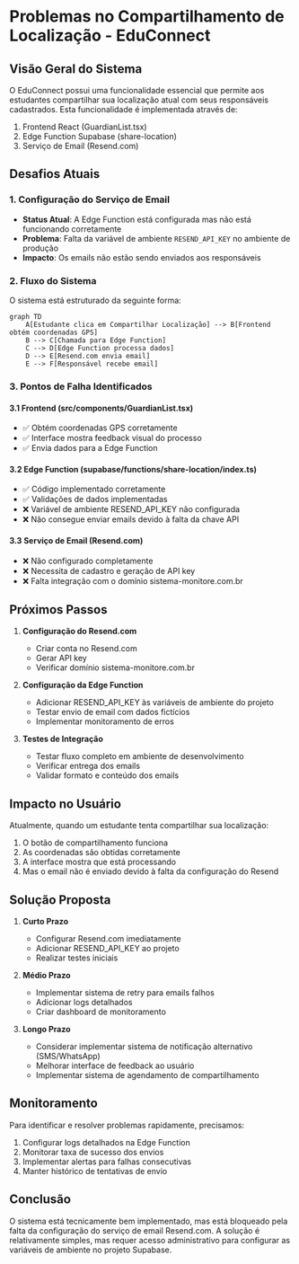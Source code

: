 # Problemas no Compartilhamento de Localização - EduConnect

## Visão Geral do Sistema
O EduConnect possui uma funcionalidade essencial que permite aos estudantes compartilhar sua localização atual com seus responsáveis cadastrados. Esta funcionalidade é implementada através de:

1. Frontend React (GuardianList.tsx)
2. Edge Function Supabase (share-location)
3. Serviço de Email (Resend.com)

## Desafios Atuais

### 1. Configuração do Serviço de Email
- **Status Atual**: A Edge Function está configurada mas não está funcionando corretamente
- **Problema**: Falta da variável de ambiente `RESEND_API_KEY` no ambiente de produção
- **Impacto**: Os emails não estão sendo enviados aos responsáveis

### 2. Fluxo do Sistema
O sistema está estruturado da seguinte forma:

```mermaid
graph TD
    A[Estudante clica em Compartilhar Localização] --> B[Frontend obtém coordenadas GPS]
    B --> C[Chamada para Edge Function]
    C --> D[Edge Function processa dados]
    D --> E[Resend.com envia email]
    E --> F[Responsável recebe email]
```

### 3. Pontos de Falha Identificados

#### 3.1 Frontend (src/components/GuardianList.tsx)
- ✅ Obtém coordenadas GPS corretamente
- ✅ Interface mostra feedback visual do processo
- ✅ Envia dados para a Edge Function

#### 3.2 Edge Function (supabase/functions/share-location/index.ts)
- ✅ Código implementado corretamente
- ✅ Validações de dados implementadas
- ❌ Variável de ambiente RESEND_API_KEY não configurada
- ❌ Não consegue enviar emails devido à falta da chave API

#### 3.3 Serviço de Email (Resend.com)
- ❌ Não configurado completamente
- ❌ Necessita de cadastro e geração de API key
- ❌ Falta integração com o domínio sistema-monitore.com.br

## Próximos Passos

1. **Configuração do Resend.com**
   - Criar conta no Resend.com
   - Gerar API key
   - Verificar domínio sistema-monitore.com.br

2. **Configuração da Edge Function**
   - Adicionar RESEND_API_KEY às variáveis de ambiente do projeto
   - Testar envio de email com dados fictícios
   - Implementar monitoramento de erros

3. **Testes de Integração**
   - Testar fluxo completo em ambiente de desenvolvimento
   - Verificar entrega dos emails
   - Validar formato e conteúdo dos emails

## Impacto no Usuário

Atualmente, quando um estudante tenta compartilhar sua localização:
1. O botão de compartilhamento funciona
2. As coordenadas são obtidas corretamente
3. A interface mostra que está processando
4. Mas o email não é enviado devido à falta da configuração do Resend

## Solução Proposta

1. **Curto Prazo**
   - Configurar Resend.com imediatamente
   - Adicionar RESEND_API_KEY ao projeto
   - Realizar testes iniciais

2. **Médio Prazo**
   - Implementar sistema de retry para emails falhos
   - Adicionar logs detalhados
   - Criar dashboard de monitoramento

3. **Longo Prazo**
   - Considerar implementar sistema de notificação alternativo (SMS/WhatsApp)
   - Melhorar interface de feedback ao usuário
   - Implementar sistema de agendamento de compartilhamento

## Monitoramento

Para identificar e resolver problemas rapidamente, precisamos:
1. Configurar logs detalhados na Edge Function
2. Monitorar taxa de sucesso dos envios
3. Implementar alertas para falhas consecutivas
4. Manter histórico de tentativas de envio

## Conclusão

O sistema está tecnicamente bem implementado, mas está bloqueado pela falta da configuração do serviço de email Resend.com. A solução é relativamente simples, mas requer acesso administrativo para configurar as variáveis de ambiente no projeto Supabase. 